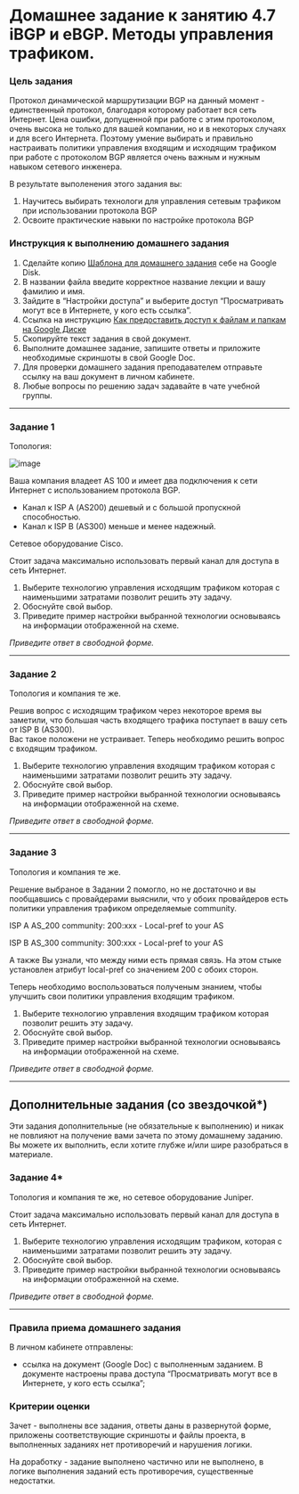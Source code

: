# Домашнее задание к занятию 4.7 iBGP и eBGP. Методы управления трафиком.

### Цель задания

Протокол динамической маршрутизации BGP на данный момент - единственный протокол, благодаря которому работает вся сеть Интернет. Цена ошибки, допущенной при работе с этим протоколом, очень высока не только для вашей компании, но и в некоторых случаях и для всего Интернета. Поэтому умение выбирать и правильно настраивать политики управления входящим и исходящим трафиком при работе с протоколом BGP является очень важным и нужным навыком сетевого инженера.

В результате выполенения этого задания вы:
1. Научитесь выбирать технологи для управления сетевым трафиком при использовании протокола BGP
2. Освоите практические навыки по настройке протокола BGP

### Инструкция к выполнению домашнего задания

1. Сделайте копию [Шаблона для домашнего задания](https://docs.google.com/document/d/1youKpKm_JrC0UzDyUslIZW2E2bIv5OVlm_TQDvH5Pvs/edit) себе на Google Disk.
2. В названии файла введите корректное название лекции и вашу фамилию и имя.
3. Зайдите в “Настройки доступа” и выберите доступ “Просматривать могут все в Интернете, у кого есть ссылка”.
4. Ссылка на инструкцию [Как предоставить доступ к файлам и папкам на Google Диске](https://support.google.com/docs/answer/2494822?hl=ru&co=GENIE.Platform%3DDesktop)
5. Скопируйте текст задания в свой документ.
6. Выполните домашнее задание, запишите ответы и приложите необходимые скриншоты в свой Google Doc.
7. Для проверки домашнего задания преподавателем отправьте ссылку на ваш документ в личном кабинете.
8. Любые вопросы по решению задач задавайте в чате учебной группы.

------

### Задание 1

Топология:

![image](https://user-images.githubusercontent.com/46966420/159045752-8eafee92-cca6-4257-b2be-022a292f45f0.png)

Ваша компания владеет AS 100 и имеет два подключения к сети Интернет с использованием протокола BGP. 
- Канал к ISP А (AS200) дешевый и с большой пропускной способностью. 
- Канал к ISP B (AS300) меньше и менее надежный.  

Сетевое оборудование Cisco.

Стоит задача максимально использовать первый канал для доступа в сеть Интернет.

1. Выберите технологию управления исходящим трафиком которая с наименьшими затратами позволит решить эту задачу. 
2. Обоснуйте свой выбор.
3. Приведите пример настройки выбранной технологии основываясь на информации отображенной на схеме.

*Приведите ответ в свободной форме.*

---

### Задание 2

Топология и компания те же.

Решив вопрос с исходящим трафиком через некоторое время вы заметили, что большая часть входящего трафика поступает в вашу сеть от ISP B (AS300).   
Вас такое положени не устраивает. Теперь необходимо решить вопрос с входящим трафиком.

1. Выберите технологию управления входящим трафиком которая с наименьшими затратами позволит решить эту задачу. 
2. Обоснуйте свой выбор.
3. Приведите пример настройки выбранной технологии основываясь на информации отображенной на схеме.

*Приведите ответ в свободной форме.*

---

### Задание 3

Топология и компания те же.

Решение выбраное в Задании 2 помогло, но не достаточно и вы пообщавшись с провайдерами выяснили, что у обоих провайдеров есть политики управления трафиком определяемые community. 

ISP A AS_200 community:
200:xxx - Local-pref to your AS

ISP B AS_300 community:
300:xxx - Local-pref to your AS

А также Вы узнали, что между ними есть прямая связь. На этом стыке установлен атрибут local-pref со значением 200 с обоих сторон. 

Теперь необходимо воспользоваться полученым знанием, чтобы улучшить свои политики управления входящим трафиком.

1. Выберите технологию управления входящим трафиком которая позволит решить эту задачу. 
2. Обоснуйте свой выбор.
3. Приведите пример настройки выбранной технологии основываясь на информации отображенной на схеме.

*Приведите ответ в свободной форме.*

---

## Дополнительные задания (со звездочкой*)

Эти задания дополнительные (не обязательные к выполнению) и никак не повлияют на получение вами зачета по этому домашнему заданию. Вы можете их выполнить, если хотите глубже и/или шире разобраться в материале.

### Задание 4*

Топология и компания те же, но сетевое оборудование Juniper.

Стоит задача максимально использовать первый канал для доступа в сеть Интернет.

1. Выберите технологию управления исходящим трафиком, которая с наименьшими затратами позволит решить эту задачу. 
2. Обоснуйте свой выбор.
3. Приведите пример настройки выбранной технологии основываясь на информации отображенной на схеме.

*Приведите ответ в свободной форме.*

---

### Правила приема домашнего задания

В личном кабинете отправлены:
- ссылка на документ (Google Doc) с выполненным заданием. В документе настроены права доступа “Просматривать могут все в Интернете, у кого есть ссылка”;

### Критерии оценки

Зачет - выполнены все задания, ответы даны в развернутой форме, приложены соответствующие скриншоты и файлы проекта, в выполненных заданиях нет противоречий и нарушения логики.

На доработку - задание выполнено частично или не выполнено, в логике выполнения заданий есть противоречия, существенные недостатки.
